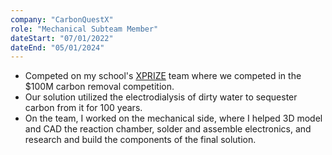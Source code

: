 ```yaml
---
company: "CarbonQuestX"
role: "Mechanical Subteam Member"
dateStart: "07/01/2022"
dateEnd: "05/01/2024"
---
```


- Competed on my school's [XPRIZE](https://xprize.org) team where we competed in the $100M carbon removal competition.
- Our solution utilized the electrodialysis of dirty water to sequester carbon from it for 100 years.
- On the team, I worked on the mechanical side, where I helped 3D model and CAD the reaction chamber, solder and assemble electronics, and research and build the components of the final solution.
